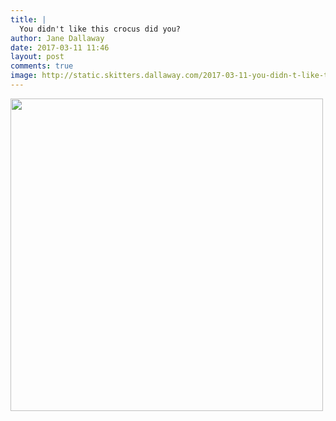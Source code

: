 ```yaml
---
title: |
  You didn't like this crocus did you?
author: Jane Dallaway
date: 2017-03-11 11:46
layout: post
comments: true
image: http://static.skitters.dallaway.com/2017-03-11-you-didn-t-like-this-crocus-did-you-thumb-IMG_2111.JPG
---
```


<div>
        <a href="http://static.skitters.dallaway.com/2017-03-11-you-didn-t-like-this-crocus-did-you-fullsize-IMG_2111.JPG">
          <img src="http://static.skitters.dallaway.com/2017-03-11-you-didn-t-like-this-crocus-did-you-thumb-IMG_2111.JPG" width="500" height="500"/>
        </a>
      </div>


  
      